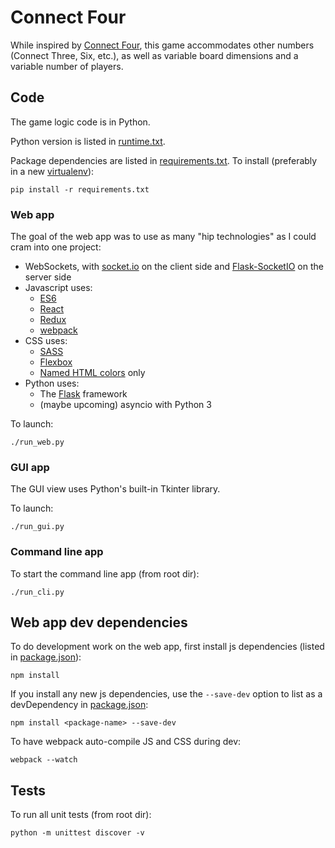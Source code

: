 # Connect Four

While inspired by
[Connect Four](https://en.wikipedia.org/wiki/Connect_Four),
this game accommodates other numbers (Connect Three, Six, etc.),
as well as variable board dimensions and a variable number of players.


## Code

The game logic code is in Python.

Python version is listed in [runtime.txt](runtime.txt).

Package dependencies are listed in [requirements.txt](requirements.txt).
To install (preferably in a new [virtualenv](https://virtualenv.pypa.io)):
```
pip install -r requirements.txt
```


### Web app

The goal of the web app was to use as many "hip technologies" as I could cram
into one project:

- WebSockets, with
  [socket.io](http://socket.io/) on the client side and
  [Flask-SocketIO](https://flask-socketio.readthedocs.io/) on the
  server side
- Javascript uses:
  - [ES6](http://es6-features.org/#Constants)
  - [React](https://facebook.github.io/react/)
  - [Redux](http://redux.js.org/)
  - [webpack](http://webpack.github.io/)
- CSS uses:
  - [SASS](http://sass-lang.com/)
  - [Flexbox](https://css-tricks.com/snippets/css/a-guide-to-flexbox/)
  - [Named HTML colors](http://www.crockford.com/wrrrld/color.html) only
- Python uses:
  - The [Flask](http://flask.pocoo.org/) framework
  - (maybe upcoming) asyncio with Python 3


To launch:
```
./run_web.py
```


### GUI app

The GUI view uses Python's built-in Tkinter library.

To launch:
```
./run_gui.py
```


### Command line app

To start the command line app (from root dir):
```
./run_cli.py
```


## Web app dev dependencies

To do development work on the web app, first install js dependencies (listed
in [package.json](package.json)):
```
npm install
```

If you install any new js dependencies, use the `--save-dev` option to list
as a devDependency in [package.json](package.json):
```
npm install <package-name> --save-dev
```

To have webpack auto-compile JS and CSS during dev:
```
webpack --watch
```


## Tests

To run all unit tests (from root dir):
```
python -m unittest discover -v
```
